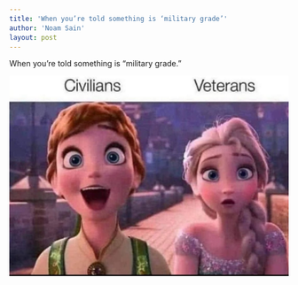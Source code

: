 ```yaml
---
title: 'When you’re told something is ‘military grade’'
author: 'Noam Sain'
layout: post
---
```


When you’re told something is “military grade.”

![When you’re told something is ‘military grade’](/assets/2022/2022-04-military-grade.jpg "When you’re told something is ‘military grade’")
